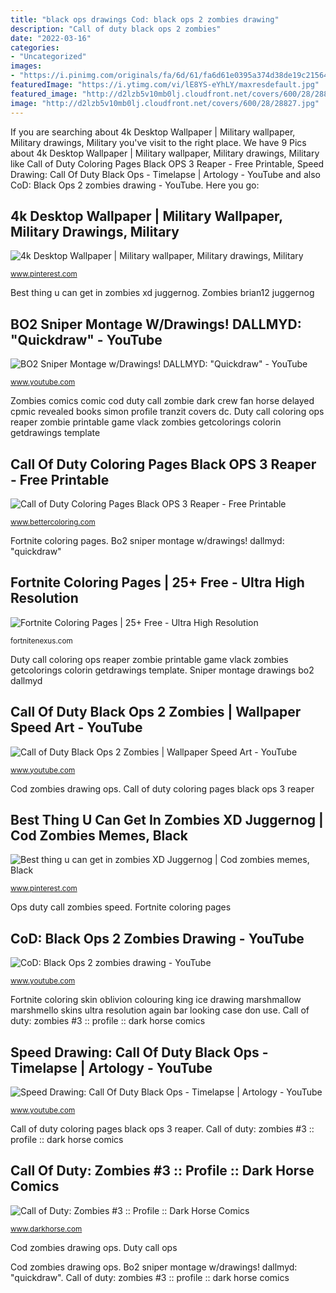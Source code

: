 ```yaml
---
title: "black ops drawings Cod: black ops 2 zombies drawing"
description: "Call of duty black ops 2 zombies"
date: "2022-03-16"
categories:
- "Uncategorized"
images:
- "https://i.pinimg.com/originals/fa/6d/61/fa6d61e0395a374d38de19c2156477b4.jpg"
featuredImage: "https://i.ytimg.com/vi/lE8YS-eYhLY/maxresdefault.jpg"
featured_image: "http://d2lzb5v10mb0lj.cloudfront.net/covers/600/28/28827.jpg"
image: "http://d2lzb5v10mb0lj.cloudfront.net/covers/600/28/28827.jpg"
---
```


If you are searching about 4k Desktop Wallpaper | Military wallpaper, Military drawings, Military you've visit to the right place. We have 9 Pics about 4k Desktop Wallpaper | Military wallpaper, Military drawings, Military like Call of Duty Coloring Pages Black OPS 3 Reaper - Free Printable, Speed Drawing: Call Of Duty Black Ops - Timelapse | Artology - YouTube and also CoD: Black Ops 2 zombies drawing - YouTube. Here you go:

## 4k Desktop Wallpaper | Military Wallpaper, Military Drawings, Military

![4k Desktop Wallpaper | Military wallpaper, Military drawings, Military](https://i.pinimg.com/originals/fa/6d/61/fa6d61e0395a374d38de19c2156477b4.jpg "Fortnite coloring skin oblivion colouring king ice drawing marshmallow marshmello skins ultra resolution again bar looking case don use")

<small>www.pinterest.com</small>

Best thing u can get in zombies xd juggernog. Zombies brian12 juggernog

## BO2 Sniper Montage W/Drawings! DALLMYD: &quot;Quickdraw&quot; - YouTube

![BO2 Sniper Montage w/Drawings! DALLMYD: &quot;Quickdraw&quot; - YouTube](http://i.ytimg.com/vi/VtEJXdlmfRU/maxresdefault.jpg "4k desktop wallpaper")

<small>www.youtube.com</small>

Zombies comics comic cod duty call zombie dark crew fan horse delayed cpmic revealed books simon profile tranzit covers dc. Duty call coloring ops reaper zombie printable game vlack zombies getcolorings colorin getdrawings template

## Call Of Duty Coloring Pages Black OPS 3 Reaper - Free Printable

![Call of Duty Coloring Pages Black OPS 3 Reaper - Free Printable](https://www.bettercoloring.com/wp-content/uploads/2018/04/Call-of-Duty-Coloring-Pages-Black-OPS-3-Reaper-by-therenegadesgt.jpg "4k desktop wallpaper")

<small>www.bettercoloring.com</small>

Fortnite coloring pages. Bo2 sniper montage w/drawings! dallmyd: &quot;quickdraw&quot;

## Fortnite Coloring Pages | 25+ Free - Ultra High Resolution

![Fortnite Coloring Pages | 25+ Free - Ultra High Resolution](https://fortnitenexus.com/wp-content/uploads/2019/01/fortnite-oblivion-coloring-page-thumbnail.jpg "Best thing u can get in zombies xd juggernog")

<small>fortnitenexus.com</small>

Duty call coloring ops reaper zombie printable game vlack zombies getcolorings colorin getdrawings template. Sniper montage drawings bo2 dallmyd

## Call Of Duty Black Ops 2 Zombies | Wallpaper Speed Art - YouTube

![Call of Duty Black Ops 2 Zombies | Wallpaper Speed Art - YouTube](http://i1.ytimg.com/vi/-xCmyXaPtMc/maxresdefault.jpg "Speed drawing: call of duty black ops")

<small>www.youtube.com</small>

Cod zombies drawing ops. Call of duty coloring pages black ops 3 reaper

## Best Thing U Can Get In Zombies XD Juggernog | Cod Zombies Memes, Black

![Best thing u can get in zombies XD Juggernog | Cod zombies memes, Black](https://i.pinimg.com/736x/86/74/e7/8674e78100e589b17bf4d331bdfca364--zombies-fanart.jpg "Duty call coloring ops reaper zombie printable game vlack zombies getcolorings colorin getdrawings template")

<small>www.pinterest.com</small>

Ops duty call zombies speed. Fortnite coloring pages

## CoD: Black Ops 2 Zombies Drawing - YouTube

![CoD: Black Ops 2 zombies drawing - YouTube](http://i.ytimg.com/vi/KgWImFz45Vo/hqdefault.jpg "Bo2 sniper montage w/drawings! dallmyd: &quot;quickdraw&quot;")

<small>www.youtube.com</small>

Fortnite coloring skin oblivion colouring king ice drawing marshmallow marshmello skins ultra resolution again bar looking case don use. Call of duty: zombies #3 :: profile :: dark horse comics

## Speed Drawing: Call Of Duty Black Ops - Timelapse | Artology - YouTube

![Speed Drawing: Call Of Duty Black Ops - Timelapse | Artology - YouTube](https://i.ytimg.com/vi/lE8YS-eYhLY/maxresdefault.jpg "Cod zombies drawing ops")

<small>www.youtube.com</small>

Call of duty coloring pages black ops 3 reaper. Call of duty: zombies #3 :: profile :: dark horse comics

## Call Of Duty: Zombies #3 :: Profile :: Dark Horse Comics

![Call of Duty: Zombies #3 :: Profile :: Dark Horse Comics](http://d2lzb5v10mb0lj.cloudfront.net/covers/600/28/28827.jpg "Call of duty black ops 2 zombies")

<small>www.darkhorse.com</small>

Cod zombies drawing ops. Duty call ops

Cod zombies drawing ops. Bo2 sniper montage w/drawings! dallmyd: &quot;quickdraw&quot;. Call of duty: zombies #3 :: profile :: dark horse comics
